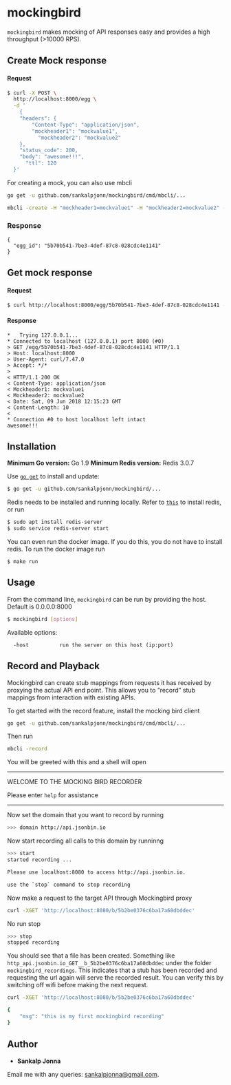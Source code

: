 # mockingbird

`mockingbird` makes mocking of API responses easy and provides a high throughput (>10000 RPS).

## Create Mock response

#### Request

```sh
$ curl -X POST \
  http://localhost:8000/egg \
  -d '
    {
  	"headers": {
  		"Content-Type": "application/json",
  		"mockheader1": "mockvalue1",
          "mockheader2": "mockvalue2"
  	},
  	"status_code": 200,
  	"body": "awesome!!!",
      "ttl": 120
  }'
```

For creating a mock, you can also use mbcli

```sh
go get -u github.com/sankalpjonn/mockingbird/cmd/mbcli/...

mbcli -create -H "mockheader1=mockvalue1" -H "mockheader2=mockvalue2" -status 200 -body="awesome!!!" -ttl=120
```

### Response
```
{
  "egg_id": "5b70b541-7be3-4def-87c8-028cdc4e1141"
}
```

## Get mock response

#### Request
```sh
$ curl http://localhost:8000/egg/5b70b541-7be3-4def-87c8-028cdc4e1141 -v
```
#### Response
```
*   Trying 127.0.0.1...
* Connected to localhost (127.0.0.1) port 8000 (#0)
> GET /egg/5b70b541-7be3-4def-87c8-028cdc4e1141 HTTP/1.1
> Host: localhost:8000
> User-Agent: curl/7.47.0
> Accept: */*
>
< HTTP/1.1 200 OK
< Content-Type: application/json
< Mockheader1: mockvalue1
< Mockheader2: mockvalue2
< Date: Sat, 09 Jun 2018 12:15:23 GMT
< Content-Length: 10
<
* Connection #0 to host localhost left intact
awesome!!!
```

## Installation

__Minimum Go version:__ Go 1.9
__Minimum Redis version:__ Redis 3.0.7

Use [`go get`](https://golang.org/cmd/go/#hdr-Download_and_install_packages_and_dependencies) to install and update:

```sh
$ go get -u github.com/sankalpjonn/mockingbird/...
```

Redis needs to be installed and running locally. Refer to [`this`](https://redis.io/topics/quickstart) to install redis,
or run
```sh
$ sudo apt install redis-server
$ sudo service redis-server start
```

You can even run the docker image. If you do this, you do not have to install redis. To run the docker image run

```
$ make run
```

## Usage

From the command line, `mockingbird` can be run by providing the host. Default is 0.0.0.0:8000

```sh
$ mockingbird [options]
```

Available options:

```
  -host          run the server on this host (ip:port)
```

## Record and Playback

Mockingbird can create stub mappings from requests it has received by proxying the actual API end point. This allows you to “record” stub mappings from interaction with existing APIs.

To get started with the record feature, install the mocking bird client

```sh
go get -u github.com/sankalpjonn/mockingbird/cmd/mbcli/...
```

Then run
```sh
mbcli -record
```

You will be greeted with this and a shell will open
************************************
WELCOME TO THE MOCKING BIRD RECORDER

Please enter `help` for assistance
************************************
Now set the domain that you want to record by running

```sh
>>> domain http://api.jsonbin.io
```
Now start recording all calls to this domain by runninng
```sh
>>> start
started recording ...

Please use localhost:8080 to access http://api.jsonbin.io.

use the `stop` command to stop recording
```

Now make a request to the target API through Mockingbird proxy
```sh
curl -XGET 'http://localhost:8080/b/5b2be0376c6ba17a60dbddec'
```
No run stop
```sh
>>> stop
stopped recording
```
You should see that a file has been created. Something like `http_api.jsonbin.io_GET__b_5b2be0376c6ba17a60dbddec` under the folder `mockingbird_recordings`. This indicates that a stub has been recorded and requesting the url again will serve the recorded result. You can verify this by switching off wifi before making the next request.

```sh
curl -XGET 'http://localhost:8080/b/5b2be0376c6ba17a60dbddec'

{
    "msg": "this is my first mockingbird recording"
}

```

## Author
* **Sankalp Jonna**

Email me with any queries: [sankalpjonna@gmail.com](sankalpjonna@gmail.com).
